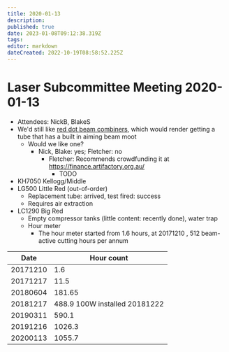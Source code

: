 ```yaml
---
title: 2020-01-13
description: 
published: true
date: 2023-01-08T09:12:38.319Z
tags: 
editor: markdown
dateCreated: 2022-10-19T08:58:52.225Z
---
```


# Laser Subcommittee Meeting 2020-01-13

-   Attendees: NickB, BlakeS
-   We'd still like [red dot beam combiners](/subcommittee/laser-minutes-20191216), which would render getting a tube that has a built in aiming beam moot
    -   Would we like one?
        -   Nick, Blake: yes; Fletcher: no
            -   Fletcher: Recommends crowdfunding it at <https://finance.artifactory.org.au/>
                -   TODO
-   KH7050 Kellogg/Middle
-   LG500 Little Red (out-of-order)
    -   Replacement tube: arrived, test fired: success
    -   Requires air extraction
-   LC1290 Big Red
    -   Empty compressor tanks (little content: recently done), water trap
    -   Hour meter
        -   The hour meter started from 1.6 hours, at 20171210 , 512 beam-active cutting hours per annum

| Date     | Hour count                    |
|----------|-------------------------------|
| 20171210 | 1.6                           |
| 20171217 | 11.5                          |
| 20180604 | 181.65                        |
| 20181217 | 488.9 100W installed 20181222 |
| 20190311 | 590.1                         |
| 20191216 | 1026.3                        |
| 20200113 | 1055.7                        |
